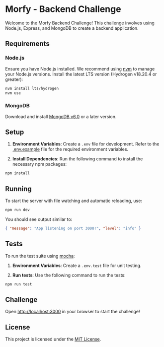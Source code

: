 # Morfy - Backend Challenge

Welcome to the Morfy Backend Challenge! This challenge involves using Node.js, Express, and MongoDB to create a backend application.

## Requirements

### Node.js

Ensure you have Node.js installed. We recommend using [nvm](https://github.com/nvm-sh/nvm) to manage your Node.js versions. Install the latest LTS version (Hydrogen v18.20.4 or greater):

```bash
nvm install lts/hydrogen
nvm use
```

### MongoDB

Download and install [MongoDB v6.0](https://docs.mongodb.com/manual/installation/) or a later version.

## Setup

1. **Environment Variables**: Create a `.env` file for development. Refer to the [.env.example](.env.example) file for the required environment variables.

2. **Install Dependencies**: Run the following command to install the necessary npm packages:

```bash
npm install
```

## Running

To start the server with file watching and automatic reloading, use:

```bash
npm run dev
```

You should see output similar to:


```json
{ "message": "App listening on port 3000!", "level": "info" }
```

## Tests

To run the test suite using [mocha](https://mochajs.org/):

1. **Environment Variables**: Create a `.env.test` file for unit testing.

2. **Run tests**: Use the following command to run the tests:

```bash
npm run test
```

## Challenge

Open [http://localhost:3000](http://localhost:3000) in your browser to start the challenge!

## License

This project is licensed under the [MIT License](https://choosealicense.com/licenses/mit/).
